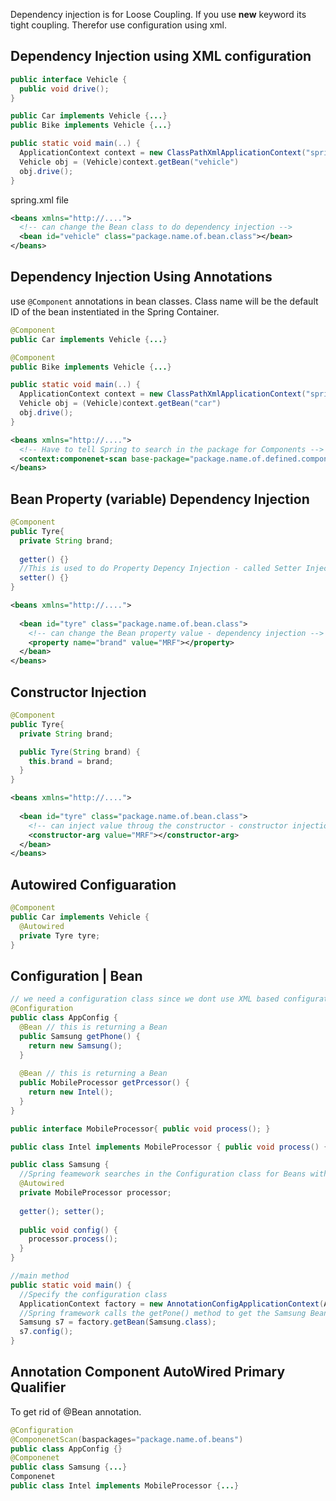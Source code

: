Dependency injection is for Loose Coupling. If you use **new** keyword its tight coupling. Therefor use configuration using xml.
## Dependency Injection using XML configuration 
```java
public interface Vehicle {
  public void drive();
}

public Car implements Vehicle {...}
public Bike implements Vehicle {...}

public static void main(..) {
  ApplicationContext context = new ClassPathXmlApplicationContext("spring.xml");
  Vehicle obj = (Vehicle)context.getBean("vehicle")
  obj.drive();
}
```
spring.xml file
```xml
<beans xmlns="http://....">
  <!-- can change the Bean class to do dependency injection -->
  <bean id="vehicle" class="package.name.of.bean.class"></bean>
</beans>
```

## Dependency Injection Using Annotations
use ```@Component``` annotations in bean classes. Class name will be the default ID of the bean instentiated in the Spring Container.

```java
@Component
public Car implements Vehicle {...}

@Component
public Bike implements Vehicle {...}

public static void main(..) {
  ApplicationContext context = new ClassPathXmlApplicationContext("spring.xml");
  Vehicle obj = (Vehicle)context.getBean("car")
  obj.drive();
}
```
```xml
<beans xmlns="http://....">
  <!-- Have to tell Spring to search in the package for Components -->
  <context:componenet-scan base-package="package.name.of.defined.components"></context:component-scan>
</beans>
```

## Bean Property (variable) Dependency Injection
```java
@Component
public Tyre{
  private String brand;
   
  getter() {}
  //This is used to do Property Depency Injection - called Setter Injection
  setter() {}
}
```
```xml
<beans xmlns="http://....">
  
  <bean id="tyre" class="package.name.of.bean.class">
    <!-- can change the Bean property value - dependency injection -->
    <property name="brand" value="MRF"></property>
  </bean>
</beans>
```

## Constructor Injection
```java
@Component
public Tyre{
  private String brand;

  public Tyre(String brand) {
    this.brand = brand;
  }
}
```
```xml
<beans xmlns="http://....">
  
  <bean id="tyre" class="package.name.of.bean.class">
    <!-- can inject value throug the constructor - constructor injection-->
    <constructor-arg value="MRF"></constructor-arg>
  </bean>
</beans>
```

## Autowired Configuaration

```java
@Component
public Car implements Vehicle {
  @Autowired
  private Tyre tyre;
}
```

## Configuration | Bean

```java
// we need a configuration class since we dont use XML based configuration. Configuration is done in the class.
@Configuration
public class AppConfig {
  @Bean // this is returning a Bean
  public Samsung getPhone() {
    return new Samsung();
  }  
  
  @Bean // this is returning a Bean
  public MobileProcessor getPrcessor() {
    return new Intel();
  } 
}

public interface MobileProcessor{ public void process(); } 

public class Intel implements MobileProcessor { public void process() { ....} }

public class Samsung {
  //Spring feamework searches in the Configuration class for Beans with required types.
  @Autowired
  private MobileProcessor processor;
  
  getter(); setter();
  
  public void config() {
    processor.process();
  }
}

//main method
public static void main() {
  //Specify the configuration class
  ApplicationContext factory = new AnnotationConfigApplicationContext(AppConfig.class);
  //Spring framework calls the getPone() method to get the Samsung Bean.
  Samsung s7 = factory.getBean(Samsung.class);
  s7.config();
}
```

## Annotation Component AutoWired Primary Qualifier
To get rid of @Bean annotation.
```java
@Configuration
@ComponenetScan(baspackages="package.name.of.beans")
public class AppConfig {}
@Componenet
public class Samsung {...}
Componenet
public class Intel implements MobileProcessor {...}
```
